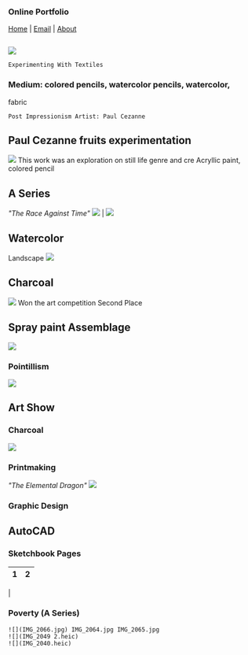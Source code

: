 ### Online Portfolio
[Home](https://hibah-ali.github.io/)    |   [Email](mailto:hibahalei@gmail.com)   |   [About](https://hibah-ali.github.io/)
` `  
` `

![](IMG_1972.jpg)
```
Experimenting With Textiles
```


### Medium: colored pencils, watercolor pencils, watercolor, 
fabric<br/>

```
Post Impressionism Artist: Paul Cezanne
```
## Paul Cezanne fruits experimentation
![](IMG_2070.jpg)
This work was an exploration on still life genre and cre
Acryllic paint, colored pencil
 

### 


## A Series
_"The Race Against Time"_
![](IMG_2067.jpg)  |  ![](IMG_2084.jpg)

## Watercolor 
Landscape
![](IMG_2123.jpg)

## Charcoal
![](IMG_2124.jpg)
Won the art competition Second Place

## Spray paint Assemblage
![](IMG_2110.jpg)

### Pointillism
![](IMG_2069.jpg)

## Art Show
### Charcoal
![](IMG_2126.jpg)

### Printmaking
_"The Elemental Dragon"_
![](IMG_2071.jpg)

### Graphic Design
## AutoCAD
### Sketchbook Pages
1             |  2
:-------------------------:|:-------------------------:
  |  

### Poverty (A Series) 
```
![](IMG_2066.jpg) IMG_2064.jpg IMG_2065.jpg
![](IMG_2049 2.heic)
![](IMG_2040.heic)
```
